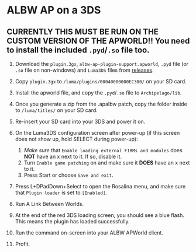 # ALBW AP on a 3DS

## CURRENTLY THIS MUST BE RUN ON THE CUSTOM VERSION OF THE APWORLD!! You need to install the included `.pyd`/`.so` file too.

1. Download the `plugin.3gx`, `albw-ap-plugin-support.apworld`, `.pyd` file (or `.so` file on non-windows) and `Luma3DS` files from [releases](https://github.com/LittlestCube/albw-ap-plugin/releases/latest).

2. Copy `plugin.3gx` to `/luma/plugins/00040000000EC300/` on your SD card.

3. Install the apworld file, and copy the `.pyd`/`.so` file to `Archipelago/lib`.

4. Once you generate a zip from the .apalbw patch, copy the folder inside to `/luma/titles/` on your SD card.

5. Re-insert your SD card into your 3DS and power it on.

6. On the Luma3DS configuration screen after power-up (if this screen does not show up, hold SELECT during power-up):
	1. _Make sure_ that `Enable loading external FIRMs and modules` does **NOT** have an x next to it. If so, disable it.
	2. Turn `Enable game patching` on and make sure it **DOES** have an x next to it.
	3. Press Start or choose `Save and exit`.

7. Press L+DPadDown+Select to open the Rosalina menu, and make sure that `Plugin loader` is set to `[Enabled]`.

8. Run A Link Between Worlds.

9. At the end of the red 3DS loading screen, you should see a blue flash. This means the plugin has loaded successfully.

10. Run the command on-screen into your ALBW APWorld client.

11. Profit.
